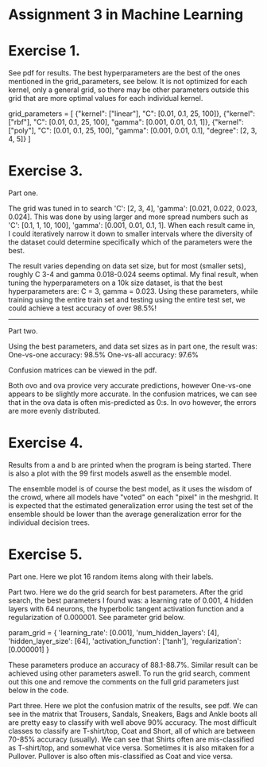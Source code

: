 # Assignment 3 in Machine Learning
# Exercise 1.
See pdf for results.
The best hyperparameters are the best of the ones mentioned in the grid_parameters, see below. It is not optimized for each kernel, only a general
grid, so there may be other parameters outside this grid that are more optimal values for each individual kernel.

grid_parameters = [
    {"kernel": ["linear"], "C": [0.01, 0.1, 25, 100]},
    {"kernel": ["rbf"], "C": [0.01, 0.1, 25, 100], "gamma": [0.001, 0.01, 0.1, 1]},
    {"kernel": ["poly"], "C": [0.01, 0.1, 25, 100], "gamma": [0.001, 0.01, 0.1], "degree": [2, 3, 4, 5]}
    ]

# Exercise 3.
Part one.

The grid was tuned in to search 'C': [2, 3, 4], 'gamma': [0.021, 0.022, 0.023, 0.024]. This was done by using larger and 
more spread numbers such as 'C': [0.1, 1, 10, 100], 'gamma': [0.001, 0.01, 0.1, 1]. When each result came in, I could iteratively 
narrow it down to smaller intervals where the diversity of the dataset could determine specifically which of the parameters were the best.

The result varies depending on data set size, but for most (smaller sets), roughly C 3-4 and gamma 0.018-0.024 seems optimal.
My final result, when tuning the hyperparameters on a 10k size dataset, is that the best hyperparameters are: C = 3, gamma = 0.023.
Using these parameters, while training using the entire train set and testing using the entire test set, we could achieve a test accuracy of over 98.5%!

---------------------------------------------------------------
Part two.

Using the best parameters, and data set sizes as in part one, the result was:
One-vs-one accuracy: 98.5%
One-vs-all accuracy: 97.6%

Confusion matrices can be viewed in the pdf.

Both ovo and ova provice very accurate predictions, however One-vs-one appears to be slightly more accurate. 
In the confusion matrices, we can see that in the ova data is often mis-predicted as 0:s. 
In ovo however, the errors are more evenly distributed.

# Exercise 4.
Results from a and b are printed when the program is being started.
There is also a plot with the 99 first models aswell as the ensemble model.

The ensemble model is of course the best model, as it uses the wisdom of the crowd, where all models have "voted" on each "pixel" in the meshgrid.
It is expected that the estimated generalization error using the test set of the ensemble should be lower than the average generalization error for
the individual decision trees.

# Exercise 5.
Part one.
Here we plot 16 random items along with their labels.

Part two.
Here we do the grid search for best parameters.
After the grid search, the best parameters I found was: a learning rate of 0.001, 4 hidden layers with 64 neurons, the hyperbolic tangent activation function 
and a regularization of 0.000001. See parameter grid below.

param_grid = {
    'learning_rate': [0.001],
    'num_hidden_layers': [4],
    'hidden_layer_size': [64],
    'activation_function': ['tanh'],
    'regularization': [0.000001]
}

These parameters produce an accuracy of 88.1-88.7%.
Similar result can be achieved using other parameters aswell.
To run the grid search, comment out this one and remove the comments on the full grid parameters just below in the code.

Part three.
Here we plot the confusion matrix of the results, see pdf.
We can see in the matrix that Trousers, Sandals, Sneakers, Bags and Ankle boots all are pretty easy to classify with well above 90% accuracy.
The most difficult classes to classify are T-shirt/top, Coat and Short, all of which are between 70-85% accuracy (usually). 
We can see that Shirts often are mis-classified as T-shirt/top, and somewhat vice versa. Sometimes it is also mitaken for a Pullover.
Pullover is also often mis-classified as Coat and vice versa.
